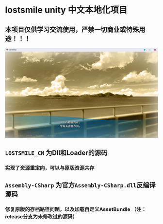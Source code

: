 # lostsmile unity 中文本地化项目
## 本项目仅供学习交流使用，严禁一切商业或特殊用途！！！
![Image text](https://github.com/cokkeijigen/lostsmile_cn/blob/main/test.png)<br>
## `LOSTSMILE_CN` 为Dll和Loader的源码
### 实现了资源重定向，可以与原版资源共存
## `Assembly-CSharp` 为官方`Assembly-CSharp.dll`反编译源码
### 修复原版的存档路径问题，以及加载自定义AssetBundle （注：release分支为未修改过的源码）

